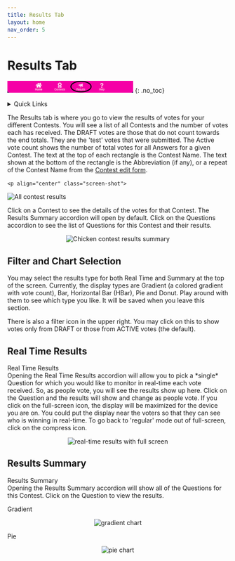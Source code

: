 ```yaml
---
title: Results Tab
layout: home
nav_order: 5
---
```


# Results Tab

![Results](../assets/images/tabbar_results.png)
{: .no_toc}
<div class="sticky-gotop">
<span class="inline-icon"><i class="fa-solid fa-arrow-up"></i></span>
</div>
<div class="sticky-right">
<details markdown="block">
  <summary>
    Quick Links
  </summary>
  {: .text-delta }
- Quick Links
{: toc}
</details>
</div>

The Results tab is where you go to view the results of votes for your different Contests.  You will see a list of all Contests and the number of votes each has received.  The DRAFT votes are those that do not count towards the end totals.  They are the 'test' votes that were submitted.  The Active vote count shows the number of total votes for all Answers for a given Contest.  The text at the top of each rectangle is the Contest Name.  The text shown at the bottom of the rectangle is the <span class="form-label">Abbreviation</span> (if any), or a repeat of the Contest <span class="form-label">Name</span> from the [Contest edit form](./contests/contest_overview#contest-edit).  

    <p align="center" class="screen-shot">
   <img class="image-border" alt="All contest results" src="../../assets/images/results_all.png">
   </p>

Click on a Contest to see the details of the votes for that Contest. The Results Summary accordion will open by default.  Click on the Questions accordion to see the list of Questions for this Contest and their results.

   <p align="center" class="screen-shot">
   <img class="image-border" alt="Chicken contest results summary" src="../../assets/images/results_summary.png">
   </p>

## Filter and Chart Selection
You may select the results type for both Real Time and Summary at the top of the screen. Currently, the display types are Gradient (a colored gradient with vote count), Bar, Horizontal Bar (HBar), Pie and Donut.  Play around with them to see which type you like.  It will be saved when you leave this section.

There is also a filter <span class="inline-icon"><i class="fa-solid fa-filter"></i></span> icon in the upper right.  You may click on this to show votes only from DRAFT or those from ACTIVE votes (the default).

## Real Time Results
<div class="accordion-bar">Real Time Results</div>
Opening the Real Time Results accordion will allow you to pick a *single* Question for which you would like to monitor in real-time each vote received.  So, as people vote, you will see the results show up here.  Click on the Question and the results will show and change as people vote.  If you click on the full-screen <span class="inline-icon-black"><i class="fa-solid fa-expand"></i></span> icon, the display will be maximized for the device you are on.  You could put the display near the voters so that they can see who is winning in real-time.  To go back to 'regular' mode out of full-screen, click on the compress <span class="inline-icon-black"><i class="fa-solid fa-compress"></i></span> icon.

   <p align="center" class="screen-shot">
   <img class="image-border" alt="real-time results with full screen" src="../../assets/images/real_time.png">
   </p>

## Results Summary
<div class="accordion-bar">Results Summary</div>
Opening the Results Summary accordion will show all of the Questions for this Contest.  Click on the Question to view the results.  

Gradient

   <p align="center" class="screen-shot">
   <img class="image-border" alt="gradient chart" src="../../assets/images/text_gradient.png">
   </p>

Pie

   <p align="center" class="screen-shot">
   <img class="image-border" alt="pie chart" src="../../assets/images/pie_chart.png">
   </p>
